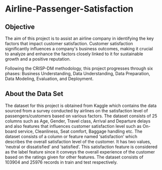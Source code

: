 # Airline-Passenger-Satisfaction

## Objective
The aim of this project is to assist an airline company in identifying the key factors that impact customer satisfaction. Customer satisfaction significantly influences a company's business outcomes, making it crucial to analyze and enhance the factors closely linked to it for sustainable growth and a positive reputation.

Following the CRISP-DM methodology, this project progresses through six phases: Business Understanding, Data Understanding, Data Preparation, Data Modeling, Evaluation, and Deployment.

## About the Data Set

The dataset for this project is obtained from Kaggle which contains the data sourced from a survey conducted by airlines on the satisfaction level of passengers/customers based on various factors. The dataset consists of 25 columns such as Age, Gender, Travel class, Arrival and Departure delays and also features that influences customer satisfaction level such as On-board service, Cleanliness, Seat comfort, Baggage handling etc.
The dataset consists of a column or feature named ‘satisfaction’ which describes the overall satisfaction level of the customer. It has two values, ‘neutral or dissatisfied’ and ‘satisfied’. This satisfaction feature is considered as the label feature since it conveys the overall experience of the customer based on the ratings given for other features. The dataset consists of 103904 and 25976 records in train and test respectively.


